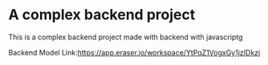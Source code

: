 # A complex backend project

This is a complex backend project made with backend with javascriptg

Backend Model Link:https://app.eraser.io/workspace/YtPqZ1VogxGy1jzIDkzj